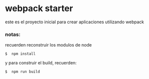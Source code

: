 # webpack starter 

este es el proyecto inicial para crear aplicaciones utilizando webpack

### notas:
recuerden reconstruir los modulos de node 

```
$  npm install
```
y para construir el build, recuerden:

```
$  npm run build
```